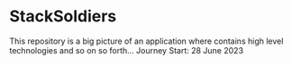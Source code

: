 # StackSoldiers

This repository is a big picture of an application where contains high level technologies and so on so forth...
Journey Start: 28 June 2023
